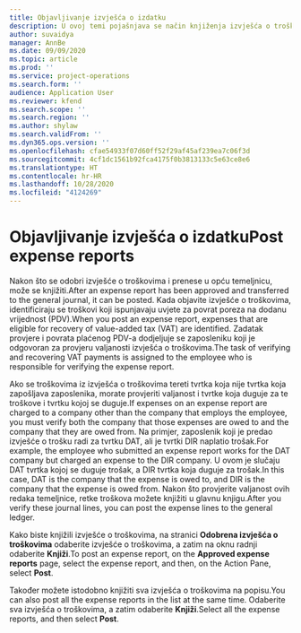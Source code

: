 ```yaml
---
title: Objavljivanje izvješća o izdatku
description: U ovoj temi pojašnjava se način knjiženja izvješća o troškovima.
author: suvaidya
manager: AnnBe
ms.date: 09/09/2020
ms.topic: article
ms.prod: ''
ms.service: project-operations
ms.search.form: ''
audience: Application User
ms.reviewer: kfend
ms.search.scope: ''
ms.search.region: ''
ms.author: shylaw
ms.search.validFrom: ''
ms.dyn365.ops.version: ''
ms.openlocfilehash: cfae54933f07d60ff52f29af45af239ea7c06f3d
ms.sourcegitcommit: 4cf1dc1561b92fca4175f0b3813133c5e63ce8e6
ms.translationtype: HT
ms.contentlocale: hr-HR
ms.lasthandoff: 10/28/2020
ms.locfileid: "4124269"
---
```

# <a name="post-expense-reports"></a><span data-ttu-id="1bdf4-103">Objavljivanje izvješća o izdatku</span><span class="sxs-lookup"><span data-stu-id="1bdf4-103">Post expense reports</span></span>

<span data-ttu-id="1bdf4-104">Nakon što se odobri izvješće o troškovima i prenese u opću temeljnicu, može se knjižiti.</span><span class="sxs-lookup"><span data-stu-id="1bdf4-104">After an expense report has been approved and transferred to the general journal, it can be posted.</span></span> <span data-ttu-id="1bdf4-105">Kada objavite izvješće o troškovima, identificiraju se troškovi koji ispunjavaju uvjete za povrat poreza na dodanu vrijednost (PDV).</span><span class="sxs-lookup"><span data-stu-id="1bdf4-105">When you post an expense report, expenses that are eligible for recovery of value-added tax (VAT) are identified.</span></span> <span data-ttu-id="1bdf4-106">Zadatak provjere i povrata plaćenog PDV-a dodjeljuje se zaposleniku koji je odgovoran za provjeru valjanosti izvješća o troškovima.</span><span class="sxs-lookup"><span data-stu-id="1bdf4-106">The task of verifying and recovering VAT payments is assigned to the employee who is responsible for verifying the expense report.</span></span>

<span data-ttu-id="1bdf4-107">Ako se troškovima iz izvješća o troškovima tereti tvrtka koja nije tvrtka koja zapošljava zaposlenika, morate provjeriti valjanost i tvrtke koja duguje za te troškove i tvrtku kojoj se duguje.</span><span class="sxs-lookup"><span data-stu-id="1bdf4-107">If expenses on an expense report are charged to a company other than the company that employs the employee, you must verify both the company that those expenses are owed to and the company that they are owed from.</span></span> <span data-ttu-id="1bdf4-108">Na primjer, zaposlenik koji je predao izvješće o trošku radi za tvrtku DAT, ali je tvrtki DIR naplatio trošak.</span><span class="sxs-lookup"><span data-stu-id="1bdf4-108">For example, the employee who submitted an expense report works for the DAT company but charged an expense to the DIR company.</span></span> <span data-ttu-id="1bdf4-109">U ovom je slučaju DAT tvrtka kojoj se duguje trošak, a DIR tvrtka koja duguje za trošak.</span><span class="sxs-lookup"><span data-stu-id="1bdf4-109">In this case, DAT is the company that the expense is owed to, and DIR is the company that the expense is owed from.</span></span> <span data-ttu-id="1bdf4-110">Nakon što provjerite valjanost ovih redaka temeljnice, retke troškova možete knjižiti u glavnu knjigu.</span><span class="sxs-lookup"><span data-stu-id="1bdf4-110">After you verify these journal lines, you can post the expense lines to the general ledger.</span></span>

<span data-ttu-id="1bdf4-111">Kako biste knjižili izvješće o troškovima, na stranici **Odobrena izvješća o troškovima** odaberite izvješće o troškovima, a zatim na oknu radnji odaberite **Knjiži**.</span><span class="sxs-lookup"><span data-stu-id="1bdf4-111">To post an expense report, on the **Approved expense reports** page, select the expense report, and then, on the Action Pane, select **Post**.</span></span>

<span data-ttu-id="1bdf4-112">Također možete istodobno knjižiti sva izvješća o troškovima na popisu.</span><span class="sxs-lookup"><span data-stu-id="1bdf4-112">You can also post all the expense reports in the list at the same time.</span></span> <span data-ttu-id="1bdf4-113">Odaberite sva izvješća o troškovima, a zatim odaberite **Knjiži**.</span><span class="sxs-lookup"><span data-stu-id="1bdf4-113">Select all the expense reports, and then select **Post**.</span></span>
